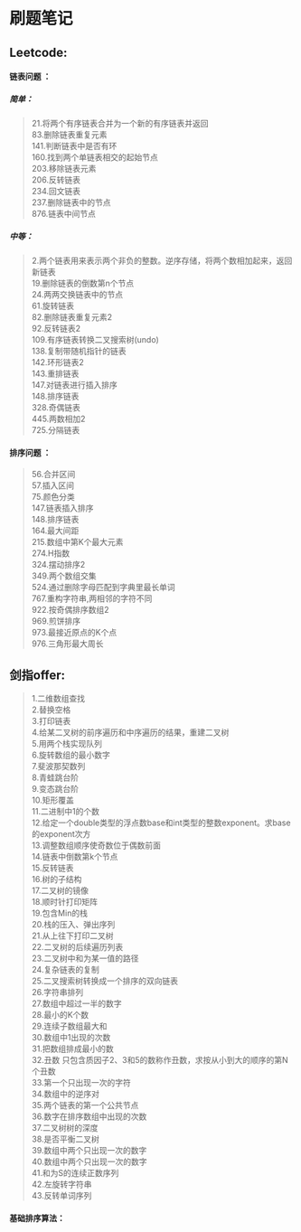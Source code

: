 刷题笔记
=================================


## Leetcode: 

#### 链表问题 ：
##### 简单：
> 21.将两个有序链表合并为一个新的有序链表并返回  
83.删除链表重复元素  
141.判断链表中是否有环  
160.找到两个单链表相交的起始节点  
203.移除链表元素  
206.反转链表  
234.回文链表  
237.删除链表中的节点  
876.链表中间节点  

##### 中等：
> 2.两个链表用来表示两个非负的整数。逆序存储，将两个数相加起来，返回新链表  
19.删除链表的倒数第n个节点  
24.两两交换链表中的节点  
61.旋转链表  
82.删除链表重复元素2  
92.反转链表2  
109.有序链表转换二叉搜索树(undo)    
138.复制带随机指针的链表    
142.环形链表2  
143.重排链表  
147.对链表进行插入排序  
148.排序链表  
328.奇偶链表  
445.两数相加2  
725.分隔链表  

#### 排序问题 ：

> 56.合并区间     
57.插入区间     
75.颜色分类    
147.链表插入排序    
148.排序链表    
164.最大间距    
215.数组中第K个最大元素    
274.H指数    
324.摆动排序2    
349.两个数组交集    
524.通过删除字母匹配到字典里最长单词    
767.重构字符串,两相邻的字符不同    
922.按奇偶排序数组2    
969.煎饼排序  
973.最接近原点的K个点   
976.三角形最大周长   


## 剑指offer: 
 
> 1.二维数组查找  
2.替换空格  
3.打印链表  
4.给某二叉树的前序遍历和中序遍历的结果，重建二叉树  
5.用两个栈实现队列  
6.旋转数组的最小数字  
7.斐波那契数列  
8.青蛙跳台阶  
9.变态跳台阶  
10.矩形覆盖  
11.二进制中1的个数  
12.给定一个double类型的浮点数base和int类型的整数exponent。求base的exponent次方  
13.调整数组顺序使奇数位于偶数前面  
14.链表中倒数第k个节点  
15.反转链表  
16.树的子结构  
17.二叉树的镜像  
18.顺时针打印矩阵  
19.包含Min的栈  
20.栈的压入、弹出序列  
21.从上往下打印二叉树  
22.二叉树的后续遍历列表  
23.二叉树中和为某一值的路径  
24.复杂链表的复制  
25.二叉搜索树转换成一个排序的双向链表  
26.字符串排列  
27.数组中超过一半的数字  
28.最小的K个数  
29.连续子数组最大和  
30.数组中1出现的次数  
31.把数组排成最小的数  
32.丑数 只包含质因子2、3和5的数称作丑数，求按从小到大的顺序的第N个丑数  
33.第一个只出现一次的字符  
34.数组中的逆序对  
35.两个链表的第一个公共节点  
36.数字在排序数组中出现的次数  
37.二叉树树的深度  
38.是否平衡二叉树  
39.数组中两个只出现一次的数字  
40.数组中两个只出现一次的数字  
41.和为S的连续正数序列  
42.左旋转字符串  
43.反转单词序列  


#### 基础排序算法：